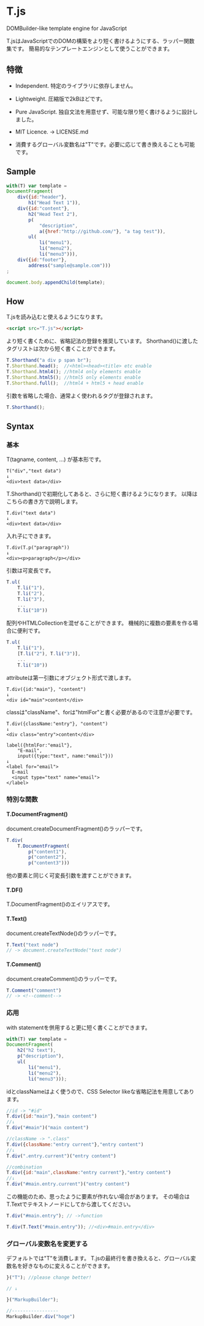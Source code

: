 T.js
=======

DOMBuilder-like template engine for JavaScript

T.jsはJavaScriptでのDOMの構築をより短く書けるようにする、ラッパー関数集です。
簡易的なテンプレートエンジンとして使うことができます。

## 特徴
* Independent. 特定のライブラリに依存しません。
* Lightweight. 圧縮版で2kBほどです。
* Pure JavaScript. 独自文法を用意せず、可能な限り短く書けるように設計しました。
* MIT Licence. -> LICENSE.md

* 消費するグローバル変数名は"T"です。必要に応じて書き換えることも可能です。

## Sample

```javascript
with(T) var template =
DocumentFragment(
    div({id:"header"},
        h1("Head Text 1")),
    div({id:"content"},
        h2("Head Text 2"),
        p(
            "description",
            a({href:"http://github.com/"}, "a tag test")),
        ul(
            li("menu1"),
            li("menu2"),
            li("menu3"))),
    div({id:"footer"},
        address("sample@sample.com")))
;

document.body.appendChild(template);
```

## How
T.jsを読み込むと使えるようになります。

```html
<script src="T.js"></script>
```

より短く書くために、省略記法の登録を推奨しています。
Shorthand()に渡したタグリストは次から短く書くことができます。

```javascript
T.Shorthand("a div p span br");
T.Shorthand.head();  //<html><head><title> etc enable
T.Shorthand.html4(); //html4 only elements enable
T.Shorthand.html5(); //html5 only elements enable
T.Shorthand.full();  //html4 + html5 + head enable
```

引数を省略した場合、通常よく使われるタグが登録されます。

```javascript
T.Shorthand();
```

## Syntax

### 基本

T(tagname, content, ...) が基本形です。

    T("div","text data")
    ↓
    <div>text data</div>

T.Shorthand()で初期化してあると、さらに短く書けるようになります。
以降はこちらの書き方で説明します。

    T.div("text data")
    ↓
    <div>text data</div>

入れ子にできます。

    T.div(T.p("paragraph"))
    ↓
    <div><p>paragraph</p></div>

引数は可変長です。

```javascript
T.ul(
    T.li("1"),
    T.li("2"),
    T.li("3"),
    ...
    T.li("10"))
```

配列やHTMLCollectionを混ぜることができます。
機械的に複数の要素を作る場合に便利です。

```javascript
T.ul(
    T.li("1"),
    [T.li("2"), T.li("3")],
    ...
    T.li("10"))
```


attributeは第一引数にオブジェクト形式で渡します。

    T.div({id:"main"}, "content")
    ↓
    <div id="main">content</div>

classは"className"、forは"htmlFor"と書く必要があるので注意が必要です。

    T.div({className:"entry"}, "content")
    ↓
    <div class="entry">content</div>

    label({htmlFor:"email"},
        "E-mail",
        input({type:"text", name:"email"}))
    ↓
    <label for="email">
      E-mail
      <input type="text" name="email">
    </label>


### 特別な関数

#### T.DocumentFragment()
document.createDocumentFragment()のラッパーです。

```javascript
T.div(
    T.DocumentFragment(
        p("content1"),
        p("content2"),
        p("content3")))
```
他の要素と同じく可変長引数を渡すことができます。

#### T.DF()
T.DocumentFragment()のエイリアスです。

#### T.Text()
document.createTextNode()のラッパーです。
```javascript
T.Text("text node")
// -> document.createTextNode("text node")
```


#### T.Comment()
document.createComment()のラッパーです。
```javascript
T.Comment("comment")
// -> <!--comment-->
```

### 応用

with statementを併用すると更に短く書くことができます。

```javascript
with(T) var template =
DocumentFragment(
    h2("h2 text"),
    p("description"),
    ul(
        li("menu1"),
        li("menu2"),
        li("menu3")));
```

idとclassNameはよく使うので、CSS Selector likeな省略記法を用意してあります。

```javascript
//id -> "#id"
T.div({id:"main"},"main content")
//↓
T.div("#main")("main content")

//className -> ".class"
T.div({className:"entry current"},"entry content")
//↓
T.div(".entry.current")("entry content")

//combination
T.div({id:"main",className:"entry current"},"entry content")
//↓
T.div("#main.entry.current")("entry content")
```

この機能のため、思ったように要素が作れない場合があります。
その場合はT.Textでテキストノードにしてから渡してください。

```javascript
T.div("#main.entry"); // ->function

T.div(T.Text("#main.entry")); //<div>#main.entry</div>
```

### グローバル変数名を変更する
デフォルトでは"T"を消費します。
T.jsの最終行を書き換えると、グローバル変数名を好きなものに変えることができます。

```javascript
}("T"); //please change better!

// ↓

}("MarkupBuilder");

//-----------------
MarkupBuilder.div("hoge")
```
